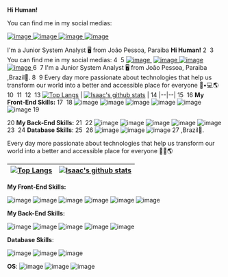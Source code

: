 **Hi Human!**

You can find me in my social medias: 

[![image](https://img.shields.io/badge/LinkedIn-0077B5?style=for-the-badge&logo=linkedin&logoColor=white)  ](https://www.linkedin.com/in/isaac-souza-3942a1114/)  [![image](https://img.shields.io/badge/Telegram-2CA5E0?style=for-the-badge&logo=telegram&logoColor=white) ](https://t.me/isaacwrk) [![image](https://img.shields.io/badge/Gmail-D14836?style=for-the-badge&logo=gmail&logoColor=white)  ](mailto:isaacsouzawrk@gmail.com) [![image](https://img.shields.io/badge/Instagram-E4405F?style=for-the-badge&logo=instagram&logoColor=white)  ](https://www.instagram.com/isaacwrk/)

 I'm a Junior System Analyst 🖥️ from João Pessoa,  Paraiba **Hi Human!**
2
​
3
You can find me in my social medias: 
4
​
5
[![image](https://img.shields.io/badge/LinkedIn-0077B5?style=for-the-badge&logo=linkedin&logoColor=white)  ](https://www.linkedin.com/in/isaac-souza-3942a1114/)  [![image](https://img.shields.io/badge/Telegram-2CA5E0?style=for-the-badge&logo=telegram&logoColor=white) ](https://t.me/isaacwrk) [![image](https://img.shields.io/badge/Gmail-D14836?style=for-the-badge&logo=gmail&logoColor=white)  ](mailto:isaacsouzawrk@gmail.com) [![image](https://img.shields.io/badge/Instagram-E4405F?style=for-the-badge&logo=instagram&logoColor=white)  ](https://www.instagram.com/isaacwrk/)
6
​
7
 I'm a Junior System Analyst 🖥️ from João Pessoa,  Paraiba ,Brazil🌴.
8
​
9
Every day more passionate about technologies that help us transform our world into a better and accessible place for everyone 👨•💻🌎
10
​
11
​
12
​
13
[![Top Langs](https://github-readme-stats.vercel.app/api/top-langs/?username=isaacwrk&layout=compact&theme=dracula)](https://github.com/anuraghazra/github-readme-stats)  | [![Isaac's github stats](https://github-readme-stats.vercel.app/api?username=isaacwrk&show_icons=true&theme=dracula)](https://github.com/anuraghazra/github-readme-stats) |
14
|--|--|
15
​
16
**My Front-End Skills:**
17
​
18
![image](https://img.shields.io/badge/HTML5-E34F26?style=for-the-badge&logo=html5&logoColor=white) ![image](https://img.shields.io/badge/CSS-239120?&style=for-the-badge&logo=css3&logoColor=white) ![image](https://img.shields.io/badge/TypeScript-007ACC?style=for-the-badge&logo=typescript&logoColor=white) ![image](https://img.shields.io/badge/Node.js-43853D?style=for-the-badge&logo=node.js&logoColor=white) ![image](https://img.shields.io/badge/JavaScript-323330?style=for-the-badge&logo=javascript&logoColor=F7DF1E`) ![image](https://img.shields.io/badge/Angular-DD0031?style=for-the-badge&logo=angular&logoColor=white)
19
 
20
**My Back-End Skills:**
21
​
22
![image](https://img.shields.io/badge/.NET-5C2D91?style=for-the-badge&logo=.net&logoColor=white) ![image](https://img.shields.io/badge/PHP-777BB4?style=for-the-badge&logo=php&logoColor=white) ![image](https://img.shields.io/badge/Laravel-FF2D20?style=for-the-badge&logo=laravel&logoColor=white) ![image](https://img.shields.io/badge/C%23-239120?style=for-the-badge&logo=c-sharp&logoColor=white) ![image](https://img.shields.io/badge/Python-3776AB?style=for-the-badge&logo=python&logoColor=white)
23
​
24
**Database Skills**:
25
​
26
![image](https://img.shields.io/badge/PostgreSQL-316192?style=for-the-badge&logo=postgresql&logoColor=white) ![image](https://img.shields.io/badge/MySQL-00000F?style=for-the-badge&logo=mysql&logoColor=white) ![image](https://img.shields.io/badge/MongoDB-4EA94B?style=for-the-badge&logo=mongodb&logoColor=white)
27
,Brazil🌴.

Every day more passionate about technologies that help us transform our world into a better and accessible place for everyone 👨‍💻🌎



[![Top Langs](https://github-readme-stats.vercel.app/api/top-langs/?username=isaacwrk&layout=compact&theme=dracula)](https://github.com/anuraghazra/github-readme-stats)  | [![Isaac's github stats](https://github-readme-stats.vercel.app/api?username=isaacwrk&show_icons=true&theme=dracula)](https://github.com/anuraghazra/github-readme-stats) |
|--|--|

**My Front-End Skills:**

![image](https://img.shields.io/badge/HTML5-E34F26?style=for-the-badge&logo=html5&logoColor=white) ![image](https://img.shields.io/badge/CSS-239120?&style=for-the-badge&logo=css3&logoColor=white) ![image](https://img.shields.io/badge/TypeScript-007ACC?style=for-the-badge&logo=typescript&logoColor=white) ![image](https://img.shields.io/badge/Node.js-43853D?style=for-the-badge&logo=node.js&logoColor=white) ![image](https://img.shields.io/badge/JavaScript-323330?style=for-the-badge&logo=javascript&logoColor=F7DF1E`) ![image](https://img.shields.io/badge/Angular-DD0031?style=for-the-badge&logo=angular&logoColor=white)
 
**My Back-End Skills:**

![image](https://img.shields.io/badge/.NET-5C2D91?style=for-the-badge&logo=.net&logoColor=white) ![image](https://img.shields.io/badge/PHP-777BB4?style=for-the-badge&logo=php&logoColor=white) ![image](https://img.shields.io/badge/Laravel-FF2D20?style=for-the-badge&logo=laravel&logoColor=white) ![image](https://img.shields.io/badge/C%23-239120?style=for-the-badge&logo=c-sharp&logoColor=white) ![image](https://img.shields.io/badge/Python-3776AB?style=for-the-badge&logo=python&logoColor=white)

**Database Skills**:

![image](https://img.shields.io/badge/PostgreSQL-316192?style=for-the-badge&logo=postgresql&logoColor=white) ![image](https://img.shields.io/badge/MySQL-00000F?style=for-the-badge&logo=mysql&logoColor=white) ![image](https://img.shields.io/badge/MongoDB-4EA94B?style=for-the-badge&logo=mongodb&logoColor=white)

**OS**:
![image](https://img.shields.io/badge/Ubuntu-E95420?style=for-the-badge&logo=ubuntu&logoColor=white) ![image](https://img.shields.io/badge/Windows-0078D6?style=for-the-badge&logo=windows&logoColor=white) 
![image](https://img.shields.io/badge/Android-3DDC84?style=for-the-badge&logo=android&logoColor=white`)
